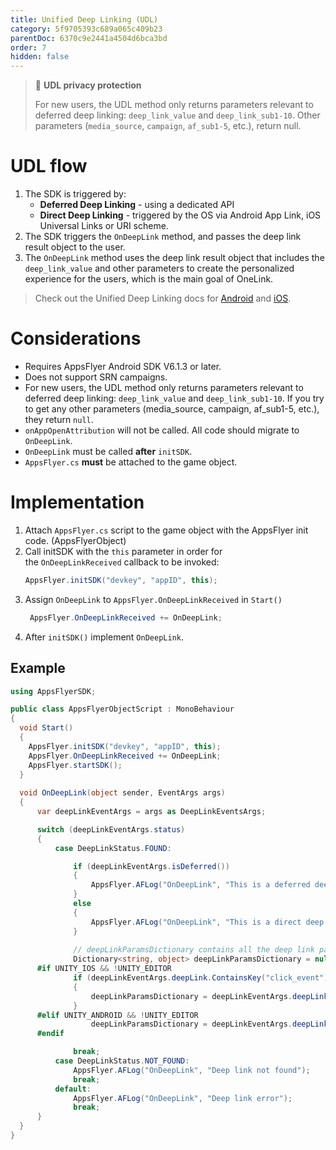 ```yaml
---
title: Unified Deep Linking (UDL)
category: 5f9705393c689a065c409b23
parentDoc: 6370c9e2441a4504d6bca3bd
order: 7
hidden: false
---
```


> 📘 **UDL privacy protection**
> 
> For new users, the UDL method only returns parameters relevant to deferred deep linking: `deep_link_value` and `deep_link_sub1-10`. Other parameters (`media_source`, `campaign`, `af_sub1-5`, etc.), return null.

# UDL flow

1. The SDK is triggered by:
   - **Deferred Deep Linking** - using a dedicated API
   - **Direct Deep Linking** - triggered by the OS via Android App Link, iOS Universal Links or URI scheme.
2. The SDK triggers the `OnDeepLink` method, and passes the deep link result object to the user.
3. The `OnDeepLink` method uses the deep link result object that includes the `deep_link_value` and other parameters to create the personalized experience for the users, which is the main goal of OneLink.

> Check out the Unified Deep Linking docs for [Android](https://dev.appsflyer.com/docs/android-unified-deep-linking) and [iOS](https://dev.appsflyer.com/docs/ios-unified-deep-linking).

# Considerations

* Requires AppsFlyer Android SDK V6.1.3 or later.
* Does not support SRN campaigns.
* For new users, the UDL method only returns parameters relevant to deferred deep linking: `deep_link_value` and `deep_link_sub1-10`. If you try to get any other parameters (media_source, campaign, af_sub1-5, etc.), they return `null`.
* `onAppOpenAttribution` will not be called. All code should migrate to `OnDeepLink`.
* `OnDeepLink` must be called **after** `initSDK`.
* `AppsFlyer.cs` **must** be attached to the game object.

# Implementation

1. Attach `AppsFlyer.cs` script to the game object with the AppsFlyer init code. (AppsFlyerObject)
2. Call initSDK with the `this` parameter in order for the `OnDeepLinkReceived` callback to be invoked:
    ```c#
    AppsFlyer.initSDK("devkey", "appID", this);
    ```    
3. Assign `OnDeepLink` to `AppsFlyer.OnDeepLinkReceived` in `Start()`
   ```c#
    AppsFlyer.OnDeepLinkReceived += OnDeepLink;
   ``` 
4. After `initSDK()` implement `OnDeepLink`.

## Example

```c#
using AppsFlyerSDK;

public class AppsFlyerObjectScript : MonoBehaviour
{
  void Start()
  {
    AppsFlyer.initSDK("devkey", "appID", this);
    AppsFlyer.OnDeepLinkReceived += OnDeepLink;
    AppsFlyer.startSDK();
  }
  
  void OnDeepLink(object sender, EventArgs args)
  {
      var deepLinkEventArgs = args as DeepLinkEventsArgs;

      switch (deepLinkEventArgs.status)
      {
          case DeepLinkStatus.FOUND:

              if (deepLinkEventArgs.isDeferred())
              {
                  AppsFlyer.AFLog("OnDeepLink", "This is a deferred deep link");
              }
              else
              {
                  AppsFlyer.AFLog("OnDeepLink", "This is a direct deep link");
              }
              
              // deepLinkParamsDictionary contains all the deep link parameters as keys
              Dictionary<string, object> deepLinkParamsDictionary = null;
      #if UNITY_IOS && !UNITY_EDITOR
              if (deepLinkEventArgs.deepLink.ContainsKey("click_event") && deepLinkEventArgs.deepLink["click_event"] != null)
              {
                  deepLinkParamsDictionary = deepLinkEventArgs.deepLink["click_event"] as Dictionary<string, object>;
              }
      #elif UNITY_ANDROID && !UNITY_EDITOR
                  deepLinkParamsDictionary = deepLinkEventArgs.deepLink;
      #endif

              break;
          case DeepLinkStatus.NOT_FOUND:
              AppsFlyer.AFLog("OnDeepLink", "Deep link not found");
              break;
          default:
              AppsFlyer.AFLog("OnDeepLink", "Deep link error");
              break;
      }
  }
}

```
